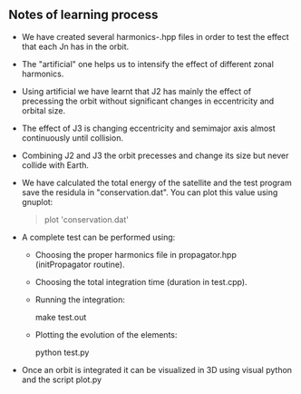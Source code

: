 Notes of learning process
-------------------------

- We have created several harmonics-<something>.hpp files in order to
  test the effect that each Jn has in the orbit.

- The "artificial" one helps us to intensify the effect of different
  zonal harmonics.

- Using artificial we have learnt that J2 has mainly the effect of
  precessing the orbit without significant changes in eccentricity and
  orbital size.

- The effect of J3 is changing eccentricity and semimajor axis almost
  continuously until collision.

- Combining J2 and J3 the orbit precesses and change its size but
  never collide with Earth.

- We have calculated the total energy of the satellite and the test
  program save the residula in "conservation.dat".  You can plot this
  value using gnuplot:

  > plot 'conservation.dat'

- A complete test can be performed using: 

  + Choosing the proper harmonics file in propagator.hpp
    (initPropagator routine).

  + Choosing the total integration time (duration in test.cpp).

  + Running the integration:

    make test.out

  + Plotting the evolution of the elements:
  
    python test.py

- Once an orbit is integrated it can be visualized in 3D using visual
  python and the script plot.py
